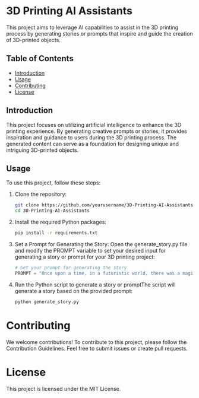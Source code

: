 # 3D Printing AI Assistants

This project aims to leverage AI capabilities to assist in the 3D printing process by generating stories or prompts that inspire and guide the creation of 3D-printed objects.

## Table of Contents

- [Introduction](#introduction)
- [Usage](#usage)
- [Contributing](#contributing)
- [License](#license)

## Introduction

This project focuses on utilizing artificial intelligence to enhance the 3D printing experience. By generating creative prompts or stories, it provides inspiration and guidance to users during the 3D printing process. The generated content can serve as a foundation for designing unique and intriguing 3D-printed objects.

## Usage

To use this project, follow these steps:

1. Clone the repository:

      ```bash
      git clone https://github.com/yourusername/3D-Printing-AI-Assistants.git
      cd 3D-Printing-AI-Assistants

2. Install the required Python packages:
   
      ```bash
      pip install -r requirements.txt

3. Set a Prompt for Generating the Story:
Open the generate_story.py file and modify the PROMPT variable to set your desired input for generating a story or prompt for your 3D printing project:

     ```python
     # Set your prompt for generating the story
     PROMPT = "Once upon a time, in a futuristic world, there was a magical object being 3D printed..."


4. Run the Python script to generate a story or promptThe script will generate a story based on the provided prompt:

     ```bash
     python generate_story.py


# Contributing
We welcome contributions! To contribute to this project, please follow the Contribution Guidelines. Feel free to submit issues or create pull requests.

# License
This project is licensed under the MIT License.
